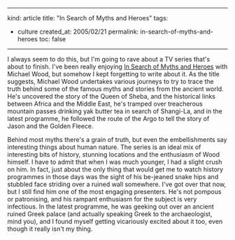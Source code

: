-----
kind: article
title: "In Search of Myths and Heroes"
tags:
- culture
created_at: 2005/02/21
permalink: in-search-of-myths-and-heroes
toc: false
-----

<p>I always seem to do this, but I'm going to rave about a TV series that's about to finish. I've been really enjoying <a href="http://www.bbc.co.uk/history/programmes/myths_heroes/index.shtml" title="BBC site">In Search of Myths and Heroes</a> with Michael Wood, but somehow I kept forgetting to write about it. As the title suggests, Michael Wood undertakes various journeys to try to trace the truth behind some of the famous myths and stories from the ancient world. He's uncovered the story of the Queen of Sheba, and the historical links between Africa and the Middle East, he's tramped over treacherous mountain passes drinking yak butter tea in search of Shangi-La, and in the latest programme,  he followed the route of the Argo to tell the story of Jason and the Golden Fleece.</p>

<p>Behind most myths there's a grain of truth, but even the embellishments say interesting things about human nature. The series is an ideal mix of interesting bits of history, stunning locations and the enthusiasm of Wood himself. I have to admit that when I was much younger, I had a slight crush on him. In fact, just about the only thing that would get me to watch history programmes in those days was the sight of his be-jeaned snake hips and stubbled face striding over a ruined wall somewhere. I've got over that now, but I still find him one of the most engaging presenters. He's not pompous or patronising, and his rampant enthusiasm for the subject is very infectious. In the latest programme, he was geeking out over an ancient ruined Greek palace (and actually speaking Greek to the archaeologist, mind you), and I found myself getting vicariously excited about it too, even though it really isn't my thing.</p>



